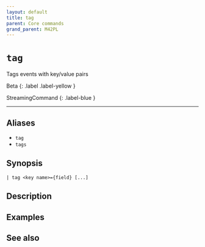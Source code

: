 ```yaml
---
layout: default
title: tag
parent: Core commands
grand_parent: M42PL
---
```


# `tag`

Tags events with key/value pairs

Beta
{: .label .label-yellow }

StreamingCommand
{: .label-blue }

---



## Aliases

* `tag`
* `tags`


## Synopsis

```shell
| tag <key name>={field} [...]
```


## Description

## Examples

## See also

